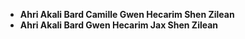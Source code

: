 + **Ahri Akali Bard Camille Gwen Hecarim Shen Zilean**
+ **Ahri Akali Bard Gwen Hecarim Jax Shen Zilean**
